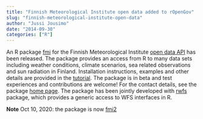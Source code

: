 ```yaml
---
title: "Finnish Meteorological Institute open data added to rOpenGov"
slug: "finnish-meteorological-institute-open-data"
author: "Jussi Jousimo"
date: "2014-09-30"
categories: ["R"]
---
```



An R package [fmi](https://github.com/rOpenGov/fmi) for the Finnish Meteorological Institute
[open data API](https://en.ilmatieteenlaitos.fi/open-data) has been released.
The package provides an access from R to many data sets including weather conditions,
climate scenarios, sea related observations and sun radiation in Finland.
Installation instructions, examples and other details are provided in the
[tutorial](https://github.com/rOpenGov/fmi/blob/master/vignettes/fmi_tutorial.md).
The package is in beta and test experiences and contributions are welcome!
For the contact details, see the package [home page](https://github.com/rOpenGov/fmi).
The package has been jointly developed with [rwfs](https://github.com/rOpenGov/rwfs) package,
which provides a generic access to WFS interfaces in R.

**Note** Oct 10, 2020: the package is now [fmi2](http://ropengov.github.io/fmi2)
